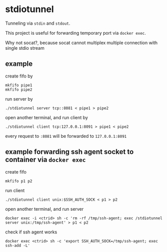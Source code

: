 # stdiotunnel

Tunneling via `stdin` and `stdout`.

This project is useful for forwarding temporary port via `docker exec`.

Why not socat?, because socat cannot multiplex multiple connection with single stdio stream

## example

create fifo by

    mkfifo pipe1
    mkfifo pipe2

run server by

    ./stdiotunnel server tcp::8081 < pipe1 > pipe2

open another terminal, and run client by

    ./stdiotunnel client tcp:127.0.0.1:8091 > pipe1 < pipe2

every request to `:8081` will be forwarded to `127.0.0.1:8091`

## example forwarding ssh agent socket to container via `docker exec`

create fifo

    mkfifo p1 p2

run client

    ./stdiotunnel client unix:$SSH_AUTH_SOCK < p1 > p2

open another terminal, and run server

    docker exec -i <ctrid> sh -c 'rm -rf /tmp/ssh-agent; exec /stdiotunnel server unix:/tmp/ssh-agent' > p1 < p2

check if ssh agent works

    docker exec <ctrid> sh -c 'export SSH_AUTH_SOCK=/tmp/ssh-agent; exec ssh-add -L'
